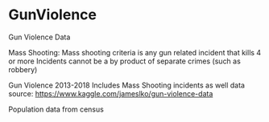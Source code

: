 # GunViolence
Gun Violence Data

Mass Shooting:
Mass shooting criteria is any gun related incident that kills 4 or more 
Incidents cannot be a by product of separate crimes (such as robbery)

Gun Violence 2013-2018
Includes Mass Shooting incidents as well
data source: 
https://www.kaggle.com/jameslko/gun-violence-data

Population data from census
